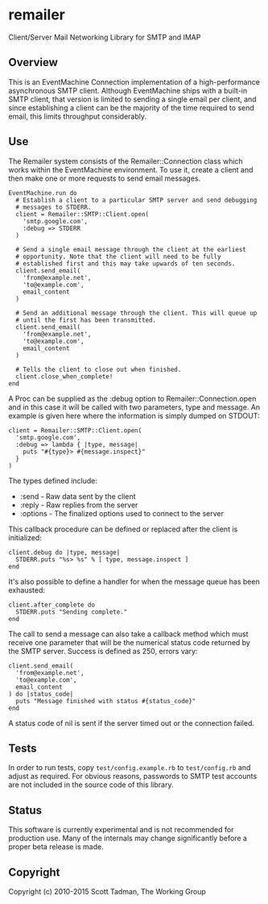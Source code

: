 # remailer

Client/Server Mail Networking Library for SMTP and IMAP

## Overview

This is an EventMachine Connection implementation of a high-performance
asynchronous SMTP client. Although EventMachine ships with a built-in SMTP
client, that version is limited to sending a single email per client,
and since establishing a client can be the majority of the time required
to send email, this limits throughput considerably.

## Use

The Remailer system consists of the Remailer::Connection class which works
within the EventMachine environment. To use it, create a client and then
make one or more requests to send email messages.

    EventMachine.run do
      # Establish a client to a particular SMTP server and send debugging
      # messages to STDERR.
      client = Remailer::SMTP::Client.open(
        'smtp.google.com',
        :debug => STDERR
      )
      
      # Send a single email message through the client at the earliest
      # opportunity. Note that the client will need to be fully
      # established first and this may take upwards of ten seconds.
      client.send_email(
        'from@example.net',
        'to@example.com',
        email_content
      )

      # Send an additional message through the client. This will queue up
      # until the first has been transmitted.
      client.send_email(
        'from@example.net',
        'to@example.com',
        email_content
      )
      
      # Tells the client to close out when finished.
      client.close_when_complete!
    end

A Proc can be supplied as the :debug option to Remailer::Connection.open and
in this case it will be called with two parameters, type and message. An
example is given here where the information is simply dumped on STDOUT:

    client = Remailer::SMTP::Client.open(
      'smtp.google.com',
      :debug => lambda { |type, message|
        puts "#{type}> #{message.inspect}"
      }
    )
    
The types defined include:

  * :send - Raw data sent by the client
  * :reply - Raw replies from the server
  * :options - The finalized options used to connect to the server

This callback procedure can be defined or replaced after the client is
initialized:

    client.debug do |type, message|
      STDERR.puts "%s> %s" % [ type, message.inspect ]
    end
    
It's also possible to define a handler for when the message queue has been
exhausted:

    client.after_complete do
      STDERR.puts "Sending complete."
    end

The call to send a message can also take a callback method which must receive
one parameter that will be the numerical status code returned by the SMTP
server. Success is defined as 250, errors vary:

    client.send_email(
      'from@example.net',
      'to@example.com',
      email_content
    ) do |status_code|
      puts "Message finished with status #{status_code}"
    end

A status code of nil is sent if the server timed out or the connection failed.

## Tests

In order to run tests, copy `test/config.example.rb` to `test/config.rb` and
adjust as required. For obvious reasons, passwords to SMTP test accounts are
not included in the source code of this library.

## Status

This software is currently experimental and is not recommended for production
use. Many of the internals may change significantly before a proper beta
release is made.

## Copyright

Copyright (c) 2010-2015 Scott Tadman, The Working Group

